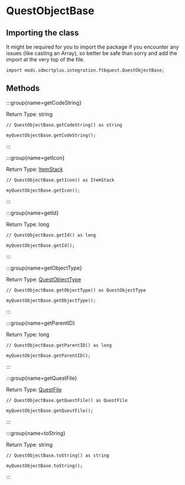 # QuestObjectBase

## Importing the class

It might be required for you to import the package if you encounter any issues (like casting an Array), so better be safe than sorry and add the import at the very top of the file.
```zenscript
import mods.sdmcrtplus.integration.ftbquest.QuestObjectBase;
```


## Methods

:::group{name=getCodeString}

Return Type: string

```zenscript
// QuestObjectBase.getCodeString() as string

myQuestObjectBase.getCodeString();
```

:::

:::group{name=getIcon}

Return Type: [ItemStack](/vanilla/api/item/ItemStack)

```zenscript
// QuestObjectBase.getIcon() as ItemStack

myQuestObjectBase.getIcon();
```

:::

:::group{name=getId}

Return Type: long

```zenscript
// QuestObjectBase.getId() as long

myQuestObjectBase.getId();
```

:::

:::group{name=getObjectType}

Return Type: [QuestObjectType](/mods/sdmcrtplus/integration/ftbquest/QuestObjectType)

```zenscript
// QuestObjectBase.getObjectType() as QuestObjectType

myQuestObjectBase.getObjectType();
```

:::

:::group{name=getParentID}

Return Type: long

```zenscript
// QuestObjectBase.getParentID() as long

myQuestObjectBase.getParentID();
```

:::

:::group{name=getQuestFile}

Return Type: [QuestFile](/mods/sdmcrtplus/integration/ftbquest/QuestFile)

```zenscript
// QuestObjectBase.getQuestFile() as QuestFile

myQuestObjectBase.getQuestFile();
```

:::

:::group{name=toString}

Return Type: string

```zenscript
// QuestObjectBase.toString() as string

myQuestObjectBase.toString();
```

:::


